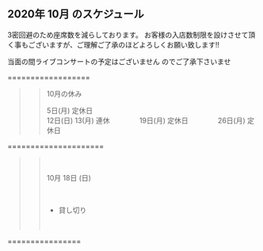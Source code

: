 ## 2020年 10月 のスケジュール
 

3密回避のため座席数を減らしております。
お客様の入店数制限を設けさせて頂く事もございますが、ご理解ご了承のほどよろしくお願い致します!!

>>
>>
>>

当面の間ライブコンサートの予定はございません
のでご了承下さいませ

>>
>>
>>
>>




==================




>>10月の休み
>>
>>
>>    5日(月)  定休日　　　　　　　　　　　　　　　　　　　　　　　　　12日(日) 13(月) 連休
　　　　19日(月)  定休日
　　　　26日(月)  定休日


>>
>>


=====================
>>
>> <br/>
>>
>> 10月 18日 (日)
>> 
>> <br/>
>>
>> - 貸し切り
>>
>>
>> <br/>
>>
>>
>> 
>>
>>  
>>
>>
>>


 ================

